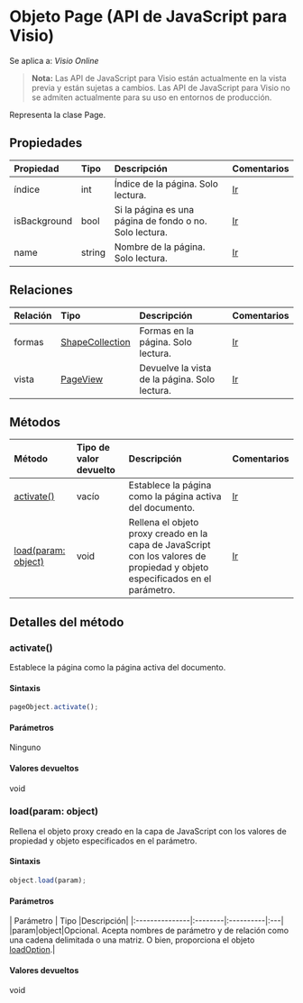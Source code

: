 # <a name="page-object-javascript-api-for-visio"></a>Objeto Page (API de JavaScript para Visio)

Se aplica a: _Visio Online_
>**Nota:** Las API de JavaScript para Visio están actualmente en la vista previa y están sujetas a cambios. Las API de JavaScript para Visio no se admiten actualmente para su uso en entornos de producción.

Representa la clase Page.

## <a name="properties"></a>Propiedades

| Propiedad       | Tipo    |Descripción| Comentarios|
|:---------------|:--------|:----------|:---|
|índice|int|Índice de la página. Solo lectura.|[Ir](https://github.com/OfficeDev/office-js-docs/issues/new?title=Visio-page-index)|
|isBackground|bool|Si la página es una página de fondo o no. Solo lectura.|[Ir](https://github.com/OfficeDev/office-js-docs/issues/new?title=Visio-page-isBackground)|
|name|string|Nombre de la página. Solo lectura.|[Ir](https://github.com/OfficeDev/office-js-docs/issues/new?title=Visio-page-name)|

## <a name="relationships"></a>Relaciones
| Relación | Tipo    |Descripción| Comentarios|
|:---------------|:--------|:----------|:---|
|formas|[ShapeCollection](shapecollection.md)|Formas en la página. Solo lectura.|[Ir](https://github.com/OfficeDev/office-js-docs/issues/new?title=Visio-page-shapes)|
|vista|[PageView](pageview.md)|Devuelve la vista de la página. Solo lectura.|[Ir](https://github.com/OfficeDev/office-js-docs/issues/new?title=Visio-page-view)|

## <a name="methods"></a>Métodos

| Método           | Tipo de valor devuelto    |Descripción| Comentarios|
|:---------------|:--------|:----------|:---|
|[activate()](#activate)|vacío|Establece la página como la página activa del documento.|[Ir](https://github.com/OfficeDev/office-js-docs/issues/new?title=Visio-page-activate)|
|[load(param: object)](#loadparam-object)|void|Rellena el objeto proxy creado en la capa de JavaScript con los valores de propiedad y objeto especificados en el parámetro.|[Ir](https://github.com/OfficeDev/office-js-docs/issues/new?title=Visio-page-load)|

## <a name="method-details"></a>Detalles del método


### <a name="activate"></a>activate()
Establece la página como la página activa del documento.

#### <a name="syntax"></a>Sintaxis
```js
pageObject.activate();
```

#### <a name="parameters"></a>Parámetros
Ninguno

#### <a name="returns"></a>Valores devueltos
void

### <a name="loadparam-object"></a>load(param: object)
Rellena el objeto proxy creado en la capa de JavaScript con los valores de propiedad y objeto especificados en el parámetro.

#### <a name="syntax"></a>Sintaxis
```js
object.load(param);
```

#### <a name="parameters"></a>Parámetros
| Parámetro       | Tipo    |Descripción|
|:---------------|:--------|:----------|:---|
|param|object|Opcional. Acepta nombres de parámetro y de relación como una cadena delimitada o una matriz. O bien, proporciona el objeto [loadOption](loadoption.md).|

#### <a name="returns"></a>Valores devueltos
void
